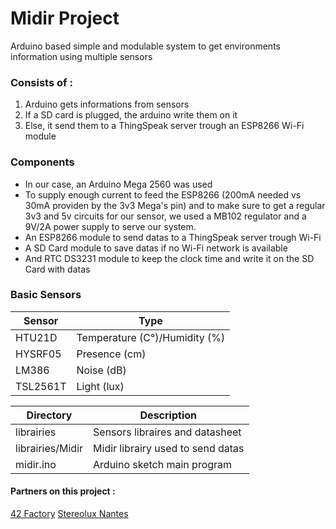 Midir Project
==========

Arduino based simple and modulable system to get environments information using multiple sensors

### Consists of :
1. Arduino gets informations from sensors
2. If a SD card is plugged, the arduino write them on it
3. Else, it send them to a ThingSpeak server trough an ESP8266 Wi-Fi module

### Components
- In our case, an Arduino Mega 2560 was used
- To supply enough current to feed the ESP8266 (200mA needed vs 30mA providen by the 3v3 Mega's pin) and to make sure to get a regular 3v3 and 5v circuits for our sensor, we used a MB102 regulator and a 9V/2A power supply to serve our system.
- An ESP8266 module to send datas to a ThingSpeak server trough Wi-Fi
- A SD Card module to save datas if no Wi-Fi network is available
- And RTC DS3231 module to keep the clock time and write it on the SD Card with datas


### Basic Sensors
|Sensor         |Type                                  |
|---------------|--------------------------------------|
|HTU21D         |Temperature (C°)/Humidity (%)         |
|HYSRF05        |Presence (cm)                         |
|LM386          |Noise (dB)                            |
|TSL2561T       |Light (lux)                           |


|Directory                 |Description                                                |
|--------------------------|-----------------------------------------------------------|
|librairies                |Sensors libraires and datasheet                            |
|librairies/Midir          |Midir librairy used to send datas                          |
|midir.ino                 |Arduino sketch main program                                |



#### Partners on this project :
[42 Factory](http://42factory.com)
[Stereolux Nantes](http://www.stereolux.org)
